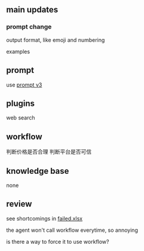 ## main updates

### prompt change

output format, like emoji and numbering

examples

## prompt

use [prompt v3](prompt\v3.txt)

## plugins

web search

## workflow

判断价格是否合理
判断平台是否可信

## knowledge base

none

## review

see shortcomings in [failed.xlsx](dataset\failed.xlsx)

the agent won't call workflow everytime, so annoying

is there a way to force it to use workflow?
